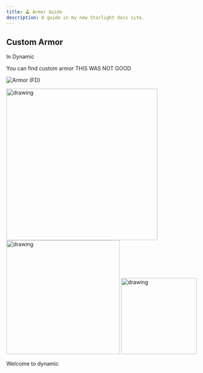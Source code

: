 ```yaml
---
title: 🕹 Armor Guide
description: A guide in my new Starlight docs site.
---
```


## Custom Armor 
In Dynamic

You can find custom armor 
THIS WAS NOT GOOD

![Armor (FD)](/Screenshot%20(42).png) 

<img src="/Screenshot (42).png" alt="drawing" width="400" align="center"/>
<img src="/Screenshot (42).png" alt="drawing" width="300"/>
<img src="/Screenshot (42).png" alt="drawing" width="200"/>

Welcome to dynamic

